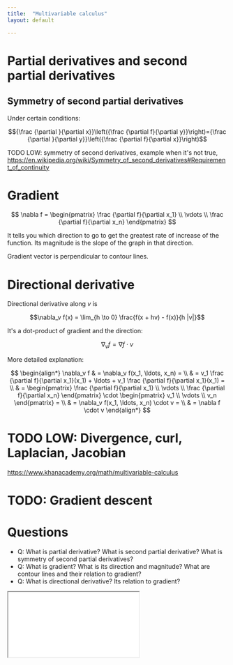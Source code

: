 ```yaml
---
title:  "Multivariable calculus"
layout: default

---
```


# Partial derivatives and second partial derivatives

## Symmetry of second partial derivatives

Under certain conditions:

$${\frac {\partial }{\partial x}}\left({\frac {\partial f}{\partial y}}\right)={\frac {\partial }{\partial y}}\left({\frac {\partial f}{\partial x}}\right)$$

TODO LOW: symmetry of second derivatives, example when it's not true, <https://en.wikipedia.org/wiki/Symmetry_of_second_derivatives#Requirement_of_continuity>

# Gradient

$$
\nabla f = 
\begin{pmatrix}
\frac {\partial f}{\partial x_1} \\
\vdots \\
\frac {\partial f}{\partial x_n}
\end{pmatrix}
$$

It tells you which direction to go to get the greatest rate of increase of the function.
Its magnitude is the slope of the graph in that direction.

Gradient vector is perpendicular to contour lines.

# Directional derivative

Directional derivative along $v$ is

$$\nabla_v f(x) = \lim_{h \to 0} \frac{f(x + hv) - f(x)}{h |v|}$$

It's a dot-product of gradient and the direction:

$$\nabla_v f = \nabla f \cdot v$$

More detailed explanation:

$$
\begin{align*}
\nabla_v f & = \nabla_v f(x_1, \ldots, x_n) = \\ 
& = v_1 \frac {\partial f}{\partial x_1}(x_1) + \ldots + v_1 \frac {\partial f}{\partial x_1}(x_1) = \\
& =
\begin{pmatrix}
\frac {\partial f}{\partial x_1} \\
\vdots \\
\frac {\partial f}{\partial x_n}
\end{pmatrix}
\cdot
\begin{pmatrix}
v_1 \\
\vdots \\
v_n
\end{pmatrix} = \\
& = \nabla_v f(x_1, \ldots, x_n) \cdot v = \\
& = \nabla f \cdot v
\end{align*}
$$


# TODO LOW: Divergence, curl, Laplacian, Jacobian

<https://www.khanacademy.org/math/multivariable-calculus>

# TODO: Gradient descent



# Questions

- Q: What is partial derivative? What is second partial derivative? What is symmetry of second partial derivatives? 
- Q: What is gradient? What is its direction and magnitude? What are contour lines and their relation to gradient?
- Q: What is directional derivative? Its relation to gradient?

<iframe class="autoresize nodisplay superlearn-iframe" src="{{ site.superlearn_url }}/ht/asdf2?deckname=multivariable calculus">
    <p>Your browser does not support iframes.</p>
</iframe>











